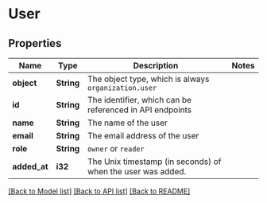 # User

## Properties

Name | Type | Description | Notes
------------ | ------------- | ------------- | -------------
**object** | **String** | The object type, which is always `organization.user` | 
**id** | **String** | The identifier, which can be referenced in API endpoints | 
**name** | **String** | The name of the user | 
**email** | **String** | The email address of the user | 
**role** | **String** | `owner` or `reader` | 
**added_at** | **i32** | The Unix timestamp (in seconds) of when the user was added. | 

[[Back to Model list]](../README.md#documentation-for-models) [[Back to API list]](../README.md#documentation-for-api-endpoints) [[Back to README]](../README.md)


